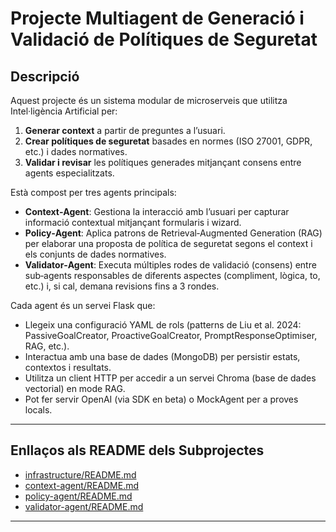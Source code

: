 # Projecte Multiagent de Generació i Validació de Polítiques de Seguretat

## Descripció

Aquest projecte és un sistema modular de microserveis que utilitza Intel·ligència Artificial per:
1. **Generar context** a partir de preguntes a l’usuari.
2. **Crear polítiques de seguretat** basades en normes (ISO 27001, GDPR, etc.) i dades normatives.
3. **Validar i revisar** les polítiques generades mitjançant consens entre agents especialitzats.

Està compost per tres agents principals:
- **Context‐Agent**: Gestiona la interacció amb l’usuari per capturar informació contextual mitjançant formularis i wizard.
- **Policy‐Agent**: Aplica patrons de Retrieval‐Augmented Generation (RAG) per elaborar una proposta de política de seguretat segons el context i els conjunts de dades normatives.
- **Validator‐Agent**: Executa múltiples rodes de validació (consens) entre sub‐agents responsables de diferents aspectes (compliment, lògica, to, etc.) i, si cal, demana revisions fins a 3 rondes.

Cada agent és un servei Flask que:
- Llegeix una configuració YAML de rols (patterns de Liu et al. 2024: PassiveGoalCreator, ProactiveGoalCreator, PromptResponseOptimiser, RAG, etc.).
- Interactua amb una base de dades (MongoDB) per persistir estats, contextos i resultats.
- Utilitza un client HTTP per accedir a un servei Chroma (base de dades vectorial) en mode RAG.
- Pot fer servir OpenAI (via SDK en beta) o MockAgent per a proves locals.

---

## Enllaços als README dels Subprojectes

- [infrastructure/README.md](infrastructure/README.md)  
- [context-agent/README.md](context-agent/README.md)  
- [policy-agent/README.md](policy-agent/README.md)  
- [validator-agent/README.md](validator-agent/README.md)  

---
